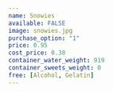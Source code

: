```yaml
---
name: Snowies
available: FALSE
image: snowies.jpg
purchase_option: "1"
price: 0.95
cost_price: 0.38
container_water_weight: 919
container_sweets_weight: 0
free: [Alcohol, Gelatin]
---
```

